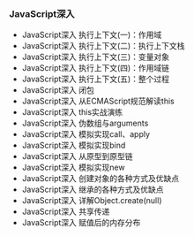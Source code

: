 ### JavaScript深入

- JavaScript深入 执行上下文(一)：作用域
- JavaScript深入 执行上下文(二)：执行上下文栈
- JavaScript深入 执行上下文(三)：变量对象
- JavaScript深入 执行上下文(四)：作用域链
- JavaScript深入 执行上下文(五)：整个过程
- JavaScript深入 闭包
- JavaScript深入 从ECMAScript规范解读this
- JavaScript深入 this实战演练
- JavaScript深入 伪数组与arguments
- JavaScript深入 模拟实现call、apply
- JavaScript深入 模拟实现bind
- JavaScript深入 从原型到原型链
- JavaScript深入 模拟实现new
- JavaScript深入 创建对象的各种方式及优缺点
- JavaScript深入 继承的各种方式及优缺点
- JavaScript深入 详解Object.create(null)
- JavaScript深入 共享传递
- JavaScript深入 赋值后的内存分布
